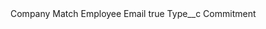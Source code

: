 <?xml version="1.0" encoding="UTF-8"?>
<CustomMetadata xmlns="http://soap.sforce.com/2006/04/metadata" xmlns:xsi="http://www.w3.org/2001/XMLSchema-instance" xmlns:xsd="http://www.w3.org/2001/XMLSchema">
    <label>Company Match Employee Email</label>
    <protected>true</protected>
    <values>
        <field>Type__c</field>
        <value xsi:type="xsd:string">Commitment</value>
    </values>
</CustomMetadata>
